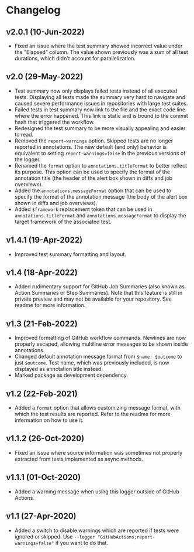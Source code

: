 # Changelog

## v2.0.1 (10-Jun-2022)

- Fixed an issue where the test summary showed incorrect value under the "Elapsed" column. The value shown previously was a sum of all test durations, which didn't account for parallelization.

## v2.0 (29-May-2022)

- Test summary now only displays failed tests instead of all executed tests. Displaying all tests made the summary very hard to navigate and caused severe performance issues in repositories with large test suites.
- Failed tests in test summary now link to the file and the exact code line where the error happened. This link is static and is bound to the commit hash that triggered the workflow.
- Redesigned the test summary to be more visually appealing and easier to read.
- Removed the `report-warnings` option. Skipped tests are no longer reported in annotations. The new default (and only) behavior is equivalent to setting `report-warnings=false` in the previous versions of the logger.
- Renamed the `format` option to `annotations.titleFormat` to better reflect its purpose. This option can be used to specify the format of the annotation title (the header of the alert box shown in diffs and job overviews).
- Added the `annotations.messageFormat` option that can be used to specify the format of the annotation message (the body of the alert box shown in diffs and job overviews).
- Added `$framework` replacement token that can be used in `annotations.titleFormat` and `annotations.messageFormat` to display the target framework of the associated test.

## v1.4.1 (19-Apr-2022)

- Improved test summary formatting and layout.

## v1.4 (18-Apr-2022)

- Added rudimentary support for GitHub Job Summaries (also known as Action Summaries or Step Summaries). Note that this feature is still in private preview and may not be available for your repository. See readme for more information.

## v1.3 (21-Feb-2022)

- Improved formatting of GitHub workflow commands. Newlines are now properly escaped, allowing multiline error messages to be shown inside annotations.
- Changed default annotation message format from `$name: $outcome` to just `$outcome`. Test name, which was previously included, is now displayed as annotation title instead.
- Marked package as development dependency.

## v1.2 (22-Feb-2021)

- Added a `format` option that allows customizing message format, with which the test results are reported. Refer to the readme for more information on how to use it.

## v1.1.2 (26-Oct-2020)

- Fixed an issue where source information was sometimes not properly extracted from tests implemented as async methods.

## v1.1.1 (01-Oct-2020)

- Added a warning message when using this logger outside of GitHub Actions.

## v1.1 (27-Apr-2020)

- Added a switch to disable warnings which are reported if tests were ignored or skipped. Use `--logger "GitHubActions;report-warnings=false"` if you want to do that.